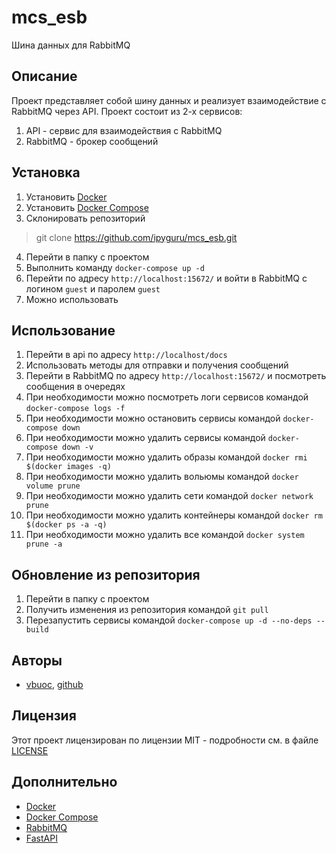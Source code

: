 # mcs_esb
Шина данных для RabbitMQ
## Описание
Проект представляет собой шину данных и реализует взаимодействие с RabbitMQ через API.
Проект состоит из 2-х сервисов:
1. API - сервис для взаимодействия с RabbitMQ
2. RabbitMQ - брокер сообщений

## Установка
1. Установить [Docker](https://www.docker.com/products/docker-desktop)
2. Установить [Docker Compose](https://docs.docker.com/compose/install/)
3. Склонировать репозиторий
> git clone https://github.com/ipyguru/mcs_esb.git
4. Перейти в папку с проектом
5. Выполнить команду `docker-compose up -d`
6. Перейти по адресу `http://localhost:15672/` и войти в RabbitMQ с логином `guest` и паролем `guest`
7. Можно использовать

## Использование
1. Перейти в api по адресу `http://localhost/docs`
2. Использовать методы для отправки и получения сообщений
3. Перейти в RabbitMQ по адресу `http://localhost:15672/` и посмотреть сообщения в очередях
4. При необходимости можно посмотреть логи сервисов командой `docker-compose logs -f`
5. При необходимости можно остановить сервисы командой `docker-compose down`
6. При необходимости можно удалить сервисы командой `docker-compose down -v`
7. При необходимости можно удалить образы командой `docker rmi $(docker images -q)`
8. При необходимости можно удалить вольюмы командой `docker volume prune`
9. При необходимости можно удалить сети командой `docker network prune`
10. При необходимости можно удалить контейнеры командой `docker rm $(docker ps -a -q)`
11. При необходимости можно удалить все командой `docker system prune -a`

## Обновление из репозитория
1. Перейти в папку с проектом
2. Получить изменения из репозитория командой `git pull`
3. Перезапустить сервисы командой `docker-compose up -d --no-deps --build`


## Авторы
- [vbuoc](vbuoc@yandex.ru), [github](https://github.com/ipyguru)

## Лицензия
Этот проект лицензирован по лицензии MIT - подробности см. в файле [LICENSE](LICENSE)

## Дополнительно
- [Docker](https://www.docker.com/products/docker-desktop)
- [Docker Compose](https://docs.docker.com/compose/install/)
- [RabbitMQ](https://www.rabbitmq.com/)
- [FastAPI](https://fastapi.tiangolo.com/)

